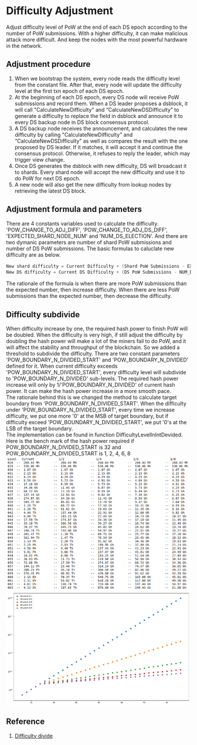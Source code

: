 # Difficulty Adjustment

Adjust difficulty level of PoW at the end of each DS epoch according to the number of PoW submissions. With a higher difficulty, it can make malicious attack more difficult. And keep the nodes with the most powerful hardware in the network.

## Adjustment procedure

1. When we bootstrap the system, every node reads the difficulty level from the constant file. After that, every node will update the difficulty level at the first txn epoch of each DS epoch.
1. At the beginning of each DS epoch, every DS node will receive PoW submissions and record them. When a DS leader proposes a dsblock, it will call "CalculateNewDifficulty" and “CalculateNewDSDifficulty” to generate a difficulty to replace the field in dsblock and announce it to every DS backup node in DS block consensus protocol.
1. A DS backup node receives the announcement, and calculates the new difficulty by calling "CalculateNewDifficulty" and “CalculateNewDSDifficulty” as well as compares the result with the one proposed by DS leader. If it matches, it will accept it and continue the consensus protocol. Otherwise, it refuses to reply the leader, which may trigger view change.
1. Once DS generates the dsblock with new difficulty, DS will broadcast it to shards. Every shard node will accept the new difficulty and use it to do PoW for next DS epoch.
1. A new node will also get the new difficulty from lookup nodes by retrieving the latest DS block.

## Adjustment formula and parameters

There are 4 constants variables used to calculate the difficulty. 'POW_CHANGE_TO_ADJ_DIFF', 'POW_CHANGE_TO_ADJ_DS_DIFF', 'EXPECTED_SHARD_NODE_NUM' and 'NUM_DS_ELECTION'. And there are two dymanic parameters are number of shard PoW submissions and number of DS PoW submissions. The basic formulas to caluclate new difficulty are as below.

```C++
New shard difficulty = Current Difficulty + (Shard PoW Submissions - EXPECTED_SHARD_NODE_NUM) / POW_CHANGE_TO_ADJ_DIFF
New DS difficulty = Current DS Difficulty + (DS PoW Submissions - NUM_DS_ELECTION) / POW_CHANGE_TO_ADJ_DS_DIFF
```

The rationale of the formula is when there are more PoW submissions than the expected number, then increase difficulty. When there are less PoW submissions than the expected number, then decrease the difficulty.

## Difficulty subdivide

When difficulty increase by one, the required hash power to finish PoW will be doubled. When the difficulty is very high, if still adjust the difficulty by doubling the hash power will make a lot of the miners fail to do PoW, and it will affect the stability and throughput of the blockchain. So we added a threshold to subdivide the difficulty. There are two constant parameters 'POW_BOUNDARY_N_DIVIDED_START' and 'POW_BOUNDARY_N_DIVIDED' defined for it. When current difficulty exceeds 'POW_BOUNDARY_N_DIVIDED_START', every difficulty level will subdivide to 'POW_BOUNDARY_N_DIVIDED' sub-levels. The required hash power increase will only by 1/'POW_BOUNDARY_N_DIVIDED' of current hash power. It can make the hash power increase in a more smooth pace.  
The rationale behind this is we changed the method to calculate target boundary from 'POW_BOUNDARY_N_DIVIDED_START'. When the difficulty under 'POW_BOUNDARY_N_DIVIDED_START', every time we increase difficulty, we put one more '0' at the MSB of target boundary, but if difficulty exceed 'POW_BOUNDARY_N_DIVIDED_START', we put '0's at the LSB of the target boundary.  
The implementation can be found in function DifficultyLevelInIntDevided.  
Here is the bench mark of the hash power required if POW_BOUNDARY_N_DIVIDED_START is 32 and POW_BOUNDARY_N_DIVIDED_START is 1, 2, 4, 6, 8  
![image01](images/features/difficulty-adjustment/image01.png)
![image02](images/features/difficulty-adjustment/image02.png)

## Reference

1. [Difficulty divide](https://mybinder.org/v2/gh/deepgully/jupyter/master?filepath=Zilliqa%2Fdifficulty.ipynb)